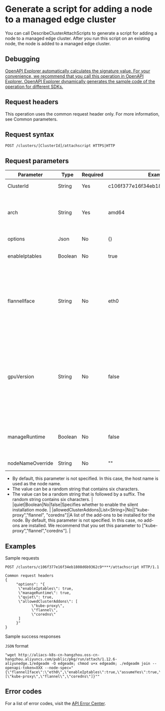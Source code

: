 # Generate a script for adding a node to a managed edge cluster

You can call DescribeClusterAttachScripts to generate a script for adding a node to a managed edge cluster. After you run this script on an existing node, the node is added to a managed edge cluster.

## Debugging

[OpenAPI Explorer automatically calculates the signature value. For your convenience, we recommend that you call this operation in OpenAPI Explorer. OpenAPI Explorer dynamically generates the sample code of the operation for different SDKs.](https://api.aliyun.com/#product=CS&api=DescribeClusterAttachScripts&type=ROA&version=2015-12-15)

## Request headers

This operation uses the common request header only. For more information, see Common parameters.

## Request syntax

```
POST /clusters/[ClusterId]/attachscript HTTPS|HTTP
```

## Request parameters

|Parameter|Type|Required|Example|Description|
|---------|----|--------|-------|-----------|
|ClusterId|String|Yes|c106f377e16f34eb1808d6b9362c9\*\*\*\*|The ID of the cluster. |
|arch|String|Yes|amd64|The CPU architecture of the node. Valid values: amd64, arm, and arm64. Default value: amd64. |
|options|Json|No|\{\}|The configurations of the node. |
|enableIptables|Boolean|No|true|Specifies whether to enable iptables. Default value: true. |
|flannelIface|String|No|eth0|The name of the network interface controller \(NIC\) that is used by the Flannel plug-in. By default, this parameter is set to the name of the NIC that is used by the default gateway. |
|gpuVersion|String|No|false|Specifies whether the node is a graphics processing unit \(GPU\) node. By default, this parameter is not specified. Valid values: Nvidia\_Tesla\_T4, Nvidia\_Tesla\_P4, and Nvidia\_Tesla\_P100. |
|manageRuntime|Boolean|No|false|Specifies whether to use edgeadm to install and check the runtime. Default value: false. |
|nodeNameOverride|String|No|""|The name of the node.

 -   By default, this parameter is not specified. In this case, the host name is used as the node name.
-   The value can be a random string that contains six characters.
-   The value can be a random string that is followed by a suffix. The random string contains six characters. |
|quiet|Boolean|No|false|Specifies whether to enable the silent installation mode. |
|allowedClusterAddons|List<String\>|No|\["kube-proxy","flannel", "coredns"\]|A list of the add-ons to be installed for the node. By default, this parameter is not specified. In this case, no add-ons are installed. We recommend that you set this parameter to \["kube-proxy","flannel","coredns"\]. |

## Examples

Sample requests

```
POST /clusters/c106f377e16f34eb1808d6b9362c9****/attachscript HTTP/1.1

Common request headers
{
     "options": "{
      \"enableIptables\": true,
      \"manageRuntime\": true,
      \"quiet\": true,
      \"allowedClusterAddons\": [
            \"kube-proxy\",
            \"flannel\",
            \"coredns\"
      ]
     }"
}
```

Sample success responses

`JSON` format

```
"wget http://aliacs-k8s-cn-hangzhou.oss-cn-hangzhou.aliyuncs.com/public/pkg/run/attach/1.12.6-aliyunedge.1/edgeadm -O edgeadm; chmod u+x edgeadm; ./edgeadm join --openapi-token=XXX --node-spec="{\"flannelIface\":\"eth0\",\"enableIptables\":true,\"assumeYes\":true,\"manageRuntime\":true,\"nodeNameStrategy\":\"hostname\",\"enabledAddons\":[\"kube-proxy\",\"flannel\",\"coredns\"]}""
```

## Error codes

For a list of error codes, visit the [API Error Center](https://error-center.alibabacloud.com/status/product/CS).

